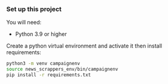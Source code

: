 ### Set up this project
You will need: 
* Python 3.9 or higher

Create a python virtual environment and activate it then install requirements:
```sh
python3 -m venv campaignenv
source news_scrappers_env/bin/campaignenv
pip install -r requirements.txt
```
